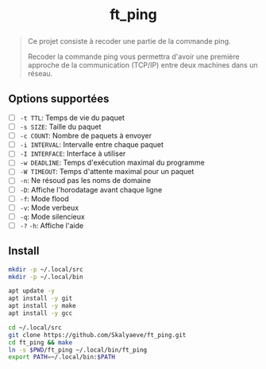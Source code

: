 # <p align="center">ft_ping</p>
> Ce projet consiste à recoder une partie de la commande ping.
>
>Recoder la commande ping vous permettra d'avoir une première approche de la communication (TCP/IP) entre deux machines dans un réseau.

## Options supportées
- [ ] `-t TTL`: Temps de vie du paquet
- [ ] `-s SIZE`: Taille du paquet
- [ ] `-c COUNT`: Nombre de paquets à envoyer
- [ ] `-i INTERVAL`: Intervalle entre chaque paquet
- [ ] `-I INTERFACE`: Interface à utiliser
- [ ] `-w DEADLINE`: Temps d'exécution maximal du programme
- [ ] `-W TIMEOUT`: Temps d'attente maximal pour un paquet
- [ ] `-n`: Ne résoud pas les noms de domaine
- [ ] `-D`: Affiche l'horodatage avant chaque ligne
- [ ] `-f`: Mode flood
- [ ] `-v`: Mode verbeux
- [ ] `-q`: Mode silencieux
- [ ] `-?` `-h`: Affiche l'aide

## Install
```bash
mkdir -p ~/.local/src
mkdir -p ~/.local/bin

apt update -y
apt install -y git
apt install -y make
apt install -y gcc
```

```bash
cd ~/.local/src
git clone https://github.com/Skalyaeve/ft_ping.git
cd ft_ping && make
ln -s $PWD/ft_ping ~/.local/bin/ft_ping
export PATH=~/.local/bin:$PATH
```
